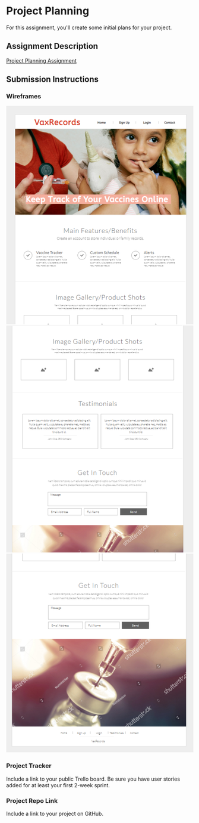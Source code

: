 # Project Planning
For this assignment, you'll create some initial plans for your project.

## Assignment Description
[Project Planning Assignment](https://education.launchcode.org/liftoff/modules/assignments/project-planning)

## Submission Instructions

### Wireframes

![Home Page (top)](https://github.com/lexgld/liftoff-assignments/blob/master/P3-Project_Planning/Home_Top.PNG)
![Home Page (middle)](https://github.com/lexgld/liftoff-assignments/blob/master/P3-Project_Planning/Home_Middle.PNG)
![Home Page (bottom)](https://github.com/lexgld/liftoff-assignments/blob/master/P3-Project_Planning/Home_Bottom.PNG)

### Project Tracker

Include a link to your public Trello board. Be sure you have user stories added for at least your first 2-week sprint.

### Project Repo Link

Include a link to your project on GitHub.
